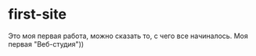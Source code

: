 # first-site
Это моя первая работа, можно сказать то, с чего все начиналось. Моя первая "Веб-студия"))

